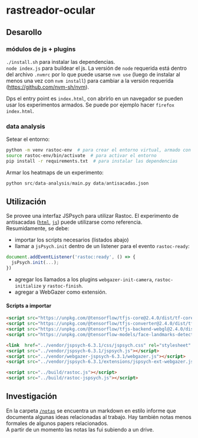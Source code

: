 # rastreador-ocular

## Desarollo

### módulos de js + plugins

`./install.sh` para instalar las dependencias.  
`node index.js` para buildear el js.
La versión de `node` requerida está dentro del archivo `.nvmrc` por lo que puede
usarse `nvm use` (luego de instalar al menos una vez con `nvm install`) para
cambiar a la versión requerida (https://github.com/nvm-sh/nvm).

Dps el entry point es `index.html`, con abrirlo en un navegador se pueden usar
los experimentos armados. Se puede por ejemplo hacer `firefox index.html`.

### data analysis

Setear el entorno:
```bash
python -m venv rastoc-env  # para crear el entorno virtual, armado con Python3.9
source rastoc-env/bin/activate  # para activar el entorno
pip install -r requirements.txt  # para instalar las dependencias
```

Armar los heatmaps de un experimento:
```python
python src/data-analysis/main.py data/antisacadas.json
```

## Utilización

Se provee una interfaz JSPsych para utilizar Rastoc. El
experimento de antisacadas ([`html`](/experimentos/online-experiment.html),
[`js`](/experimentos/online-experiment.js)) puede utilizarse como referencia.  
Resumidamente, se debe:
- importar los scripts necesarios (listados abajo)
- llamar a `jsPsych.init` dentro de un listener para el evento `rastoc-ready`:
```javascript
document.addEventListener('rastoc:ready', () => {
  jsPsych.init(...);
})
```
- agregar los llamados a los plugins `webgazer-init-camera`, `rastoc-initialize`
y `rastoc-finish`.
- agregar a WebGazer como extensión.

#### Scripts a importar

```html
<script src="https://unpkg.com/@tensorflow/tfjs-core@2.4.0/dist/tf-core.js"></script>
<script src="https://unpkg.com/@tensorflow/tfjs-converter@2.4.0/dist/tf-converter.js"></script>
<script src="https://unpkg.com/@tensorflow/tfjs-backend-webgl@2.4.0/dist/tf-backend-webgl.js"></script>
<script src="https://unpkg.com/@tensorflow-models/face-landmarks-detection@0.0.1/dist/face-landmarks-detection.js"></script>

<link  href="../vendor/jspsych-6.3.1/css/jspsych.css" rel="stylesheet" type="text/css">
<script src="../vendor/jspsych-6.3.1/jspsych.js"></script>
<script src="../vendor/webgazer-jspsych-6.3.1/webgazer.js"></script>
<script src="../vendor/jspsych-6.3.1/extensions/jspsych-ext-webgazer.js"></script>

<script src="../build/rastoc.js"></script>
<script src="../build/rastoc-jspsych.js"></script>
```

## Investigación

En la carpeta [`/notas`](/notas/README.md) se encuentra un markdown en estilo
informe que documenta algunas ideas relacionadas al trabajo. Hay también notas
menos formales de algunos papers relacionados.  
A partir de un momento las notas las fui subiendo a un drive.
